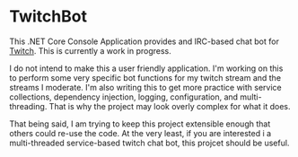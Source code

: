 # TwitchBot

This .NET Core Console Application provides and IRC-based chat bot for [Twitch](https://twitch.tv).
This is currently a work in progress.

I do not intend to make this a user friendly application.
I'm working on this to perform some very specific bot functions for my twitch stream and the streams I moderate.
I'm also writing this to get more practice with service collections, dependency injection, logging, configuration, and multi-threading.
That is why the project may look overly complex for what it does.

That being said, I am trying to keep this project extensible enough that others could re-use the code.
At the very least, if you are interested i a multi-threaded service-based twitch chat bot, this projcet should be useful.

